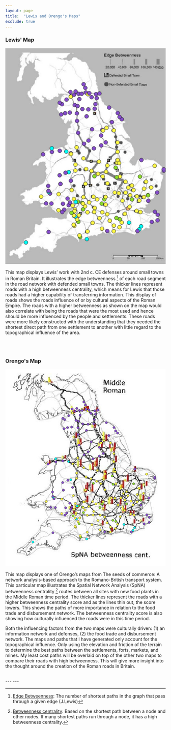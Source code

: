 ```yaml
---
layout: page
title:  "Lewis and Orengo's Maps"
exclude: true
---
```


### Lewis' Map

<img src="maps/lewis-map-w-my-points.png" alt="photo" width= "600px">

This map displays Lewis’ work with 2nd c. CE defenses around small towns in Roman Britain. It illustrates the edge betweenness [^1] of each road segment in the road network with defended small towns. The thicker lines represent roads with a high betweenness centrality, which means for Lewis that those roads had a higher capability of transferring information. This display of roads shows the roads influence of or by cultural aspects of the Roman Empire. The roads with a higher betweenness as shown on the map would also correlate with being the roads that were the most used and hence should be more influenced by the people and settlements. These roads were more likely constructed with the understanding that they needed the shortest direct path from one settlement to another with little regard to the topographical influence of the area.


[^1]: <u> Edge Betweenness</u>: The number of shortest paths in the graph that pass through a given edge (J.Lewis)

<br>
<br>

### Orengo's Map

<img src="maps/orengo-map-w-my-points.png" alt="photo" width= "800px">

This map displays one of Orengo’s maps from The seeds of commerce: A network analysis-based approach to the Romano-British transport system. This particular map illustrates the Spatial Network Analysis (SpNA) betweenness centrality [^2] routes between all sites with new food plants in the Middle Roman time period. The thicker lines represent the roads with a higher betweenness centrality score and as the lines thin out, the score lowers.  This shows the paths of more importance in relation to the food trade and disbursement network. The betweenness centrality score is also showing how culturally influenced the roads were in this time period.

Both the influencing factors from the two maps were culturally driven: (1) an information network and defenses, (2) the food trade and disbursement network. The maps and paths that I have generated only account for the topographical influence. Only using the elevation and friction of the terrain to determine the best paths between the settlements, forts, markets, and mines. My least cost paths will be overlaid on top of the other two maps to compare their roads with high betweenness. This will give more insight into the thought around the creation of the Roman roads in Britain.

<br>
---
---

[^2]:<u> Betweenness centrality</u>: Based on the shortest path between a node and other nodes. If many shortest paths run through a node, it has a high betweenness centrality.
